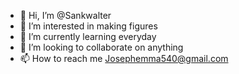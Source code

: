 - 👋 Hi, I’m @Sankwalter
- 👀 I’m interested in making figures 
- 🌱 I’m currently learning everyday 
- 💞️ I’m looking to collaborate on anything 
- 📫 How to reach me Josephemma540@gmail.com 

<!---
Sankwalter/Sankwalter is a ✨ special ✨ repository because its `README.md` (this file) appears on your GitHub profile.
You can click the Preview link to take a look at your changes.
--->

